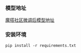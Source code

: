 ### 模型地址

[魔搭社区微调后模型地址](https://modelscope.cn/models/Tina12345/deepseek-r1-qwen-1.5b-distill-data-110k/summary)

### 安装环境

```
pip install -r requirements.txt
```
